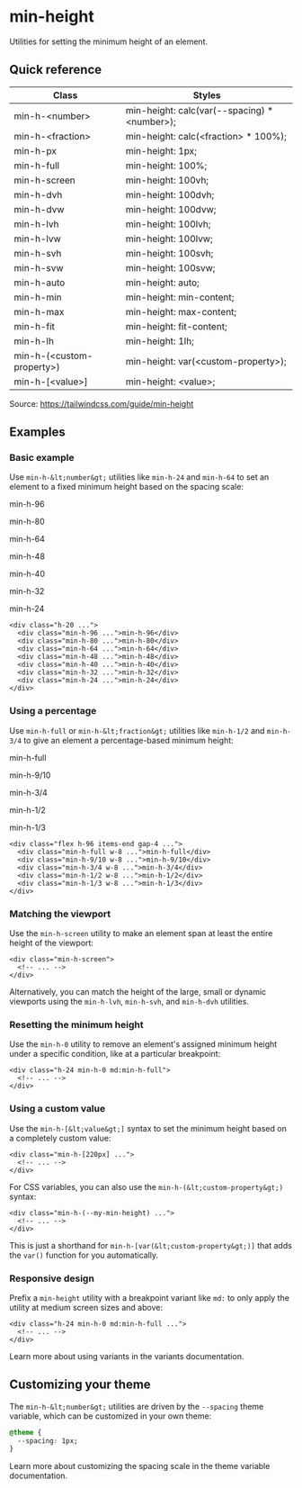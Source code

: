 # min-height

Utilities for setting the minimum height of an element.

## Quick reference

| Class                    | Styles                                                                             |
| ------------------------ | ---------------------------------------------------------------------------------- |
| min-h-&lt;number&gt;           | min-height: calc(var(--spacing) \* &lt;number&gt;);                                      |
| min-h-&lt;fraction&gt;         | min-height: calc(&lt;fraction&gt; \* 100%);                                              |
| min-h-px                 | min-height: 1px;                                                                   |
| min-h-full               | min-height: 100%;                                                                  |
| min-h-screen             | min-height: 100vh;                                                                 |
| min-h-dvh                | min-height: 100dvh;                                                                |
| min-h-dvw                | min-height: 100dvw;                                                                |
| min-h-lvh                | min-height: 100lvh;                                                                |
| min-h-lvw                | min-height: 100lvw;                                                                |
| min-h-svh                | min-height: 100svh;                                                                |
| min-h-svw                | min-height: 100svw;                                                                |
| min-h-auto               | min-height: auto;                                                                  |
| min-h-min                | min-height: min-content;                                                           |
| min-h-max                | min-height: max-content;                                                           |
| min-h-fit                | min-height: fit-content;                                                           |
| min-h-lh                 | min-height: 1lh;                                                                   |
| min-h-(&lt;custom-property&gt;)| min-height: var(&lt;custom-property&gt;);                                                |
| min-h-\[&lt;value&gt;\]        | min-height: &lt;value&gt;;                                                               |

Source: https://tailwindcss.com/guide/min-height

## Examples

### Basic example

Use `min-h-&lt;number&gt;` utilities like `min-h-24` and `min-h-64` to set an element to a fixed minimum height based on the spacing scale:

min-h-96

min-h-80

min-h-64

min-h-48

min-h-40

min-h-32

min-h-24

```
<div class="h-20 ...">
  <div class="min-h-96 ...">min-h-96</div>
  <div class="min-h-80 ...">min-h-80</div>
  <div class="min-h-64 ...">min-h-64</div>
  <div class="min-h-48 ...">min-h-48</div>
  <div class="min-h-40 ...">min-h-40</div>
  <div class="min-h-32 ...">min-h-32</div>
  <div class="min-h-24 ...">min-h-24</div>
</div>
```

### Using a percentage

Use `min-h-full` or `min-h-&lt;fraction&gt;` utilities like `min-h-1/2` and `min-h-3/4` to give an element a percentage-based minimum height:

min-h-full

min-h-9/10

min-h-3/4

min-h-1/2

min-h-1/3

```
<div class="flex h-96 items-end gap-4 ...">
  <div class="min-h-full w-8 ...">min-h-full</div>
  <div class="min-h-9/10 w-8 ...">min-h-9/10</div>
  <div class="min-h-3/4 w-8 ...">min-h-3/4</div>
  <div class="min-h-1/2 w-8 ...">min-h-1/2</div>
  <div class="min-h-1/3 w-8 ...">min-h-1/3</div>
</div>
```

### Matching the viewport

Use the `min-h-screen` utility to make an element span at least the entire height of the viewport:

```
<div class="min-h-screen">
  <!-- ... -->
</div>
```

Alternatively, you can match the height of the large, small or dynamic viewports using the `min-h-lvh`, `min-h-svh`, and `min-h-dvh` utilities.

### Resetting the minimum height

Use the `min-h-0` utility to remove an element's assigned minimum height under a specific condition, like at a particular breakpoint:

```
<div class="h-24 min-h-0 md:min-h-full">
  <!-- ... -->
</div>
```

### Using a custom value

Use the `min-h-[&lt;value&gt;]` syntax to set the minimum height based on a completely custom value:

```
<div class="min-h-[220px] ...">
  <!-- ... -->
</div>
```

For CSS variables, you can also use the `min-h-(&lt;custom-property&gt;)` syntax:

```
<div class="min-h-(--my-min-height) ...">
  <!-- ... -->
</div>
```

This is just a shorthand for `min-h-[var(&lt;custom-property&gt;)]` that adds the `var()` function for you automatically.

### Responsive design

Prefix a `min-height` utility with a breakpoint variant like `md:` to only apply the utility at medium screen sizes and above:

```
<div class="h-24 min-h-0 md:min-h-full ...">
  <!-- ... -->
</div>
```

Learn more about using variants in the variants documentation.

## Customizing your theme

The `min-h-&lt;number&gt;` utilities are driven by the `--spacing` theme variable, which can be customized in your own theme:

```css
@theme {
  --spacing: 1px;
}
```

Learn more about customizing the spacing scale in the theme variable documentation.
